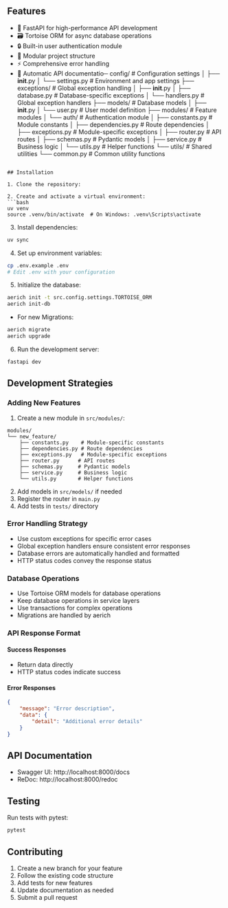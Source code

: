 ## Features

- 🚀 FastAPI for high-performance API development
- 🗃️ Tortoise ORM for async database operations
- 🔒 Built-in user authentication module
- 🎯 Modular project structure
- ⚡ Comprehensive error handling
- 📝 Automatic API documentatio─ config/             # Configuration settings
│   ├── __init__.py
│   └── settings.py     # Environment and app settings
├── exceptions/         # Global exception handling
│   ├── __init__.py
│   ├── database.py    # Database-specific exceptions
│   └── handlers.py    # Global exception handlers
├── models/            # Database models
│   ├── __init__.py
│   └── user.py       # User model definition
├── modules/          # Feature modules
│   └── auth/        # Authentication module
│       ├── constants.py    # Module constants
│       ├── dependencies.py # Route dependencies
│       ├── exceptions.py   # Module-specific exceptions
│       ├── router.py      # API routes
│       ├── schemas.py     # Pydantic models
│       ├── service.py     # Business logic
│       └── utils.py       # Helper functions
└── utils/           # Shared utilities
    └── common.py    # Common utility functions
```

## Installation

1. Clone the repository:

2. Create and activate a virtual environment:
```bash
uv venv
source .venv/bin/activate  # On Windows: .venv\Scripts\activate
```

3. Install dependencies:
```bash
uv sync
```

4. Set up environment variables:
```bash
cp .env.example .env
# Edit .env with your configuration
```

5. Initialize the database:
```bash
aerich init -t src.config.settings.TORTOISE_ORM
aerich init-db
```
- For new Migrations:
```bash
aerich migrate
aerich upgrade
```
6. Run the development server:
```bash
fastapi dev
```

## Development Strategies

### Adding New Features

1. Create a new module in `src/modules/`:
```
modules/
└── new_feature/
    ├── constants.py    # Module-specific constants
    ├── dependencies.py # Route dependencies
    ├── exceptions.py   # Module-specific exceptions
    ├── router.py      # API routes
    ├── schemas.py     # Pydantic models
    ├── service.py     # Business logic
    └── utils.py       # Helper functions
```

2. Add models in `src/models/` if needed
3. Register the router in `main.py`
4. Add tests in `tests/` directory

### Error Handling Strategy

- Use custom exceptions for specific error cases
- Global exception handlers ensure consistent error responses
- Database errors are automatically handled and formatted
- HTTP status codes convey the response status

### Database Operations

- Use Tortoise ORM models for database operations
- Keep database operations in service layers
- Use transactions for complex operations
- Migrations are handled by aerich

### API Response Format

#### Success Responses
- Return data directly
- HTTP status codes indicate success

#### Error Responses
```json
{
    "message": "Error description",
    "data": {
        "detail": "Additional error details"
    }
}
```

## API Documentation

- Swagger UI: http://localhost:8000/docs
- ReDoc: http://localhost:8000/redoc

## Testing

Run tests with pytest:
```bash
pytest
```

## Contributing

1. Create a new branch for your feature
2. Follow the existing code structure
3. Add tests for new features
4. Update documentation as needed
5. Submit a pull request
